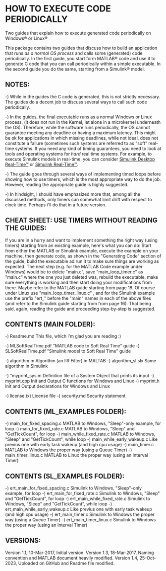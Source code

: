 # HOW TO EXECUTE CODE PERIODICALLY
Two guides that explain how to execute generated code periodically on Windows&reg; or Linux&reg; 



This package contains two guides that discuss how to build an application that runs _as a normal OS process_ and calls some (generated) code periodically. 
In the first guide, you start form MATLAB&reg; code and use it to generate C code that you can call periodically within a simple executable.
In the second guide you do the same, starting from a Simulink&reg; model.


NOTES:
------------

-) While in the guides the C code is generated, this is not strictly necessary. The guides do a decent job to discuss several ways to call such code periodically.

-) In the guides, the final executable runs as a normal Windows or Linux process, (it does not run in the Kernel, let alone in a microkernel underneath the OS). Therefore, while the software runs periodically, the OS cannot guarantee meeting any deadline or having a maximum latency. This might be ok for applications in which missing deadlines, while not ideal, does not constitute a failure (sometimes such systems are referred to as "soft" real-time systems. If you need any kind of timing guarantees, you need to look at tools and operating systems for _hard_ real time systems. For example, to execute Simulink models in real-time, you can consider [Simulink Desktop Real-Time:tm:](https://www.mathworks.com/products/simulink-desktop-real-time.html) or [Simulink Real-Time:tm:](https://www.mathworks.com/products/simulink-real-time.html). 

-) The guide goes through several ways of implementing timed loops before showing how to use timers, which is the most appropriate way to do the job. However, reading the appropriate guide is highly suggested.

-) In hindsight, I should have emphasized more that, among all the discussed methods, only timers can somewhat limit drift with respect to clock time. Perhaps i'll do that in a future version.


CHEAT SHEET: USE TIMERS WITHOUT READING THE GUIDES:
---------------------------------------------------

If you are in a hurry and want to implement something the right way (using timers) starting from an existing example, here's what you can do:
Start from either the MATLAB or Simulink example, execute the example on your machine, then generate code, as shown in the "Generating Code" section of the guide, build the executable ad run it to make sure things are working as expected. 
The next step (e.g. for the MATLAB Code example under Windows) would be to delete "main.c", save "main_loop_timer.c" as "main.c" where the one you just deleted was, rebuild the executable, make sure everything is working and then start doing your modifications from there. Maybe refer to the MATLAB guide starting from page 18. Of course under Linux use "main_loop_timer_linux.c" , and for the Simulink example use the prefix "ert_" before the "main" names in each of the above files (and refer to the Simulink guide starting from from page 16).
That being said, again, reading the guide and proceeding step-by-step is suggested.


CONTENTS (MAIN FOLDER):
---------------------------------------------

-) Readme.md                        This file, which i'm glad you are reading :)

-) MLSoftRealTime.pdf               "MATLAB code to Soft Real Time" guide
-) SLSoftRealTime.pdf               "Simulink model to Soft Real Time" guide

-) algorithm.m                      Algorithm (an IIR Filter) in MALTAB
-) algorithm_sl.slx                 Same algorithm in Simulink

-) “myprint_sys.m                   Definition file of a System Object that prints its input
-) myprint.cpp                      Init and Output C functions for Windows and Linux
-) myprint.h                        Init and Output declarations for Windows and Linux

-) license.txt                      License file
-) security.md                      Security statement


CONTENTS (ML_EXAMPLES FOLDER):
--------------------------------------------------------------

-) main_for_fixed_spacing.c         MATLAB to Windows, "Sleep"-only example, for loop
-) main_for_fixed_rate.c            MATLAB to Windows, "Sleep" and "GetTickCount", for loop
-) main_while_fixed_rate.c          MATLAB to Windows, "Sleep" and "GetTickCount", while loop
-) main_while_early_wakeup.c        Like previus one with early task wakeup (and high cpu usage)
-) main_timer.c                     MATLAB to Windows the proper way (using a Queue Timer)
-) main_timer_linux.c               MATLAB to Linux the proper way (using an Interval Timer)


CONTENTS (SL_EXAMPLES FOLDER):
--------------------------------------------------------------
-) ert_main_for_fixed_spacing.c     Simulink to Windows, "Sleep"-only example, for loop
-) ert_main_for_fixed_rate.c        Simulink to Windows, "Sleep" and "GetTickCount", for loop
-) ert_main_while_fixed_rate.c      Simulink to Windows, "Sleep" and "GetTickCount", while loop
-) ert_main_while_early_wakeup.c    Like previus one with early task wakeup (and high cpu usage)
-) ert_main_timer.c                 Simulink to Windows the proper way (using a Queue Timer)
-) ert_main_timer_linux.c           Simulink to Windows the proper way (using an Interval Timer)

VERSIONS:
------------------
Version 1.1, 10-Mar-2017, Initial version.
Version 1.3, 18-Mar-2017, Naming convention and MATLAB document heavily modified.
Version 1.4, 25-Oct-2023, Uploaded on GitHub and Readme file modified.
